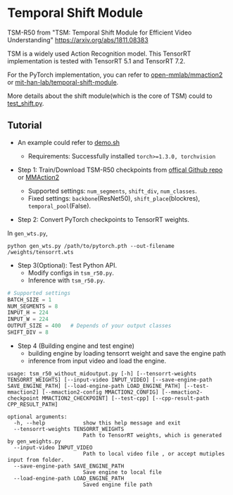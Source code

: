 # Temporal Shift Module

TSM-R50 from "TSM: Temporal Shift Module for Efficient Video Understanding" <https://arxiv.org/abs/1811.08383>

TSM is a widely used Action Recognition model. This TensorRT implementation is tested with TensorRT 5.1 and TensorRT 7.2.

For the PyTorch implementation, you can refer to [open-mmlab/mmaction2](https://github.com/open-mmlab/mmaction2) or [mit-han-lab/temporal-shift-module](https://github.com/mit-han-lab/temporal-shift-module).

More details about the shift module(which is the core of TSM) could to [test_shift.py](./test_shift.py).

## Tutorial

+ An example could refer to [demo.sh](./demo.sh)
  + Requirements: Successfully installed `torch>=1.3.0, torchvision`

+ Step 1: Train/Download TSM-R50 checkpoints from [offical Github repo](https://github.com/mit-han-lab/temporal-shift-module) or [MMAction2](https://github.com/open-mmlab/mmaction2)
  + Supported settings: `num_segments`, `shift_div`, `num_classes`.
  + Fixed settings: `backbone`(ResNet50), `shift_place`(blockres), `temporal_pool`(False).

+ Step 2: Convert PyTorch checkpoints to TensorRT weights.

In ```gen_wts.py```,
```shell
python gen_wts.py /path/to/pytorch.pth --out-filename /weights/tensorrt.wts
```

+ Step 3(Optional): Test Python API.
  + Modify configs in `tsm_r50.py`.
  + Inference with `tsm_r50.py`.

```python
# Supported settings
BATCH_SIZE = 1
NUM_SEGMENTS = 8
INPUT_H = 224
INPUT_W = 224
OUTPUT_SIZE = 400   # Depends of your output classes
SHIFT_DIV = 8
```
+ Step 4 (Building engine and test engine)
  + building engine by loading tensorrt weight and save the engine path
  + inference from input video and load the engine. 
```shell
usage: tsm_r50_without_midoutput.py [-h] [--tensorrt-weights TENSORRT_WEIGHTS] [--input-video INPUT_VIDEO] [--save-engine-path SAVE_ENGINE_PATH] [--load-engine-path LOAD_ENGINE_PATH] [--test-mmaction2] [--mmaction2-config MMACTION2_CONFIG] [--mmaction2-checkpoint MMACTION2_CHECKPOINT] [--test-cpp] [--cpp-result-path CPP_RESULT_PATH]

optional arguments:
  -h, --help            show this help message and exit
  --tensorrt-weights TENSORRT_WEIGHTS
                        Path to TensorRT weights, which is generated by gen_weights.py
  --input-video INPUT_VIDEO
                        Path to local video file , or accept mutiples input from folder.
  --save-engine-path SAVE_ENGINE_PATH
                        Save engine to local file
  --load-engine-path LOAD_ENGINE_PATH
                        Saved engine file path
```
